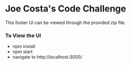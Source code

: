# Joe Costa's Code Challenge

This footer UI can be viewed through the provided zip file.

### To View the UI
- npm install
- npm start
- navigate to http://localhost:3000/
